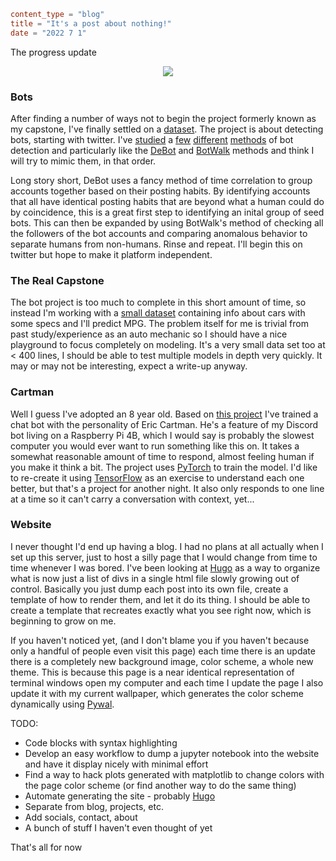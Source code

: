 ```toml
content_type = "blog"
title = "It's a post about nothing!"
date = "2022 7 1"
```

The progress update

<p style='text-align: center;'>
    <img src="https://old.doordesk.net/pics/plates.gif" />
</p>

### Bots

After finding a number of ways not to begin the project formerly known as my capstone,
I've finally settled on a
[dataset](https://www.kaggle.com/datasets/bwandowando/ukraine-russian-crisis-twitter-dataset-1-2-m-rows). The project is about detecting bots, starting with twitter. I've
[studied](https://old.doordesk.net/projects/bots/docs/debot.pdf) a
[few](https://old.doordesk.net/projects/bots/docs/botwalk.pdf)
[different](https://old.doordesk.net/projects/bots/docs/smu.pdf)
[methods](https://old.doordesk.net/projects/bots/docs/div.pdf) of bot detection and particularly like the
[DeBot](https://old.doordesk.net/projects/bots/docs/debot.pdf) and
[BotWalk](https://old.doordesk.net/projects/bots/docs/botwalk.pdf) methods and think I will try to mimic them,
in that order.

Long story short, DeBot uses a fancy method of time correlation to group accounts
together based on their posting habits. By identifying accounts that all have identical
posting habits that are beyond what a human could do by coincidence, this is a great
first step to identifying an inital group of seed bots. This can then be expanded by
using BotWalk's method of checking all the followers of the bot accounts and comparing
anomalous behavior to separate humans from non-humans. Rinse and repeat. I'll begin this
on twitter but hope to make it platform independent.

### The Real Capstone

The bot project is too much to complete in this short amount of time, so instead I'm
working with a
[small dataset](https://archive-beta.ics.uci.edu/ml/datasets/auto+mpg)
containing info about cars with some specs and I'll predict MPG. The problem itself for
me is trivial from past study/experience as an auto mechanic so I should have a nice
playground to focus completely on modeling. It's a very small data set too at < 400
lines, I should be able to test multiple models in depth very quickly. It may or may not
be interesting, expect a write-up anyway.

### Cartman

Well I guess I've adopted an 8 year old. Based on
[this project](https://github.com/RuolinZheng08/twewy-discord-chatbot)
I've trained a chat bot with the personality of Eric Cartman. He's a feature of my
Discord bot living on a Raspberry Pi 4B, which I would say is probably the slowest
computer you would ever want to run something like this on. It takes a somewhat
reasonable amount of time to respond, almost feeling human if you make it think a bit.
The project uses [PyTorch](https://pytorch.org/) to train the model. I'd like
to re-create it using [TensorFlow](https://www.tensorflow.org/) as an
exercise to understand each one better, but that's a project for another night. It also
only responds to one line at a time so it can't carry a conversation with context,
yet...

### Website

I never thought I'd end up having a blog. I had no plans at all actually when I set up
this server, just to host a silly page that I would change from time to time whenever I
was bored. I've been looking at
[Hugo](https://gohugo.io/) as a way to organize what is now just a list of
divs in a single html file slowly growing out of control. Basically you just dump each
post into its own file, create a template of how to render them, and let it do its
thing. I should be able to create a template that recreates exactly what you see right
now, which is beginning to grow on me.

If you haven't noticed yet, (and I don't blame you if you haven't because only a handful
of people even visit this page) each time there is an update there is a completely new
background image, color scheme, a whole new theme. This is because this page is a near
identical representation of terminal windows open my computer and each time I update the
page I also update it with my current wallpaper, which generates the color scheme
dynamically using
[Pywal](https://github.com/dylanaraps/pywal).

TODO:
* Code blocks with syntax highlighting
* Develop an easy workflow to dump a jupyter notebook into the website and have it display nicely with minimal effort
* Find a way to hack plots generated with matplotlib to change colors with the page color scheme (or find another way to do the same thing)
* Automate generating the site - probably [Hugo](https://gohugo.io/)
* Separate from blog, projects, etc.
* Add socials, contact, about
* A bunch of stuff I haven't even thought of yet

That's all for now
